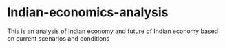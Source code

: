# Indian-economics-analysis
This is an analysis of Indian economy and future of Indian economy based on current scenarios and conditions
